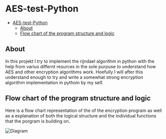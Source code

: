 # AES-test-Python

- [AES-test-Python](#aes-test-python)
  - [About](#about)
  - [Flow chart of the program structure and logic](#flow-chart-of-the-program-structure-and-logic)


About
---
In this projekt I try to implement the rijndael algorithm in python with the help from varius differnt resurces in the sole purpuse to understand how AES and other encryption algorithms work. Hoefully I will after this understand enough to try and write a somewhat strong encryption algorithm implementation in pythoin by my self. 


Flow chart of the program structure and logic
---
Here is a flow chart representation of the of the encryption program as well as a explanation of both the logical structure and the individual functions that the porgram is building on.

![Diagram](AES-Flowchart.drawio)
